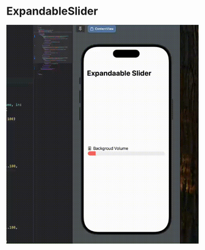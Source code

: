 
# ExpandableSlider


![Screen Recording.gif](https://github.com/AliAghamirbabaei/ExpandableSlider/blob/main/Screen%20Recording.gif)
